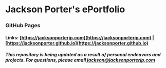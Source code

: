 # Jackson Porter's ePortfolio
### GitHub Pages
#### Links: [https://jacksonporterjp.com](https://jacksonporterjp.com) | [https://jacksonporter.github.io](https://jacksonporter.github.io)

##### This repository is being updated as a result of personal endeavors and projects. For questions, please email [jackson@jacksonporterjp.com](mailto:jackson@jacksonporterjp.com)

